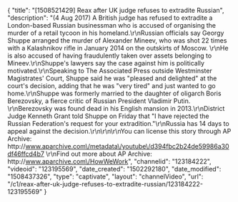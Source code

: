 {
    "title": "[1508521429] Reax after UK judge refuses to extradite Russian",
    "description": "(4 Aug 2017) A British judge has refused to extradite a London-based Russian businessman who is accused of organising the murder of a retail tycoon in his homeland.\r\nRussian officials say Georgy Shuppe arranged the murder of Alexander Mineev, who was shot 22 times with a Kalashnikov rifle in January 2014 on the outskirts of Moscow. \r\nHe is also accused of having fraudulently taken over assets belonging to Mineev.\r\nShuppe's lawyers say the case against him is politically motivated.\r\nSpeaking to The Associated Press outside Westminster Magistrates' Court, Shuppe said he was \"pleased and delighted\" at the court's decision, adding that he was \"very tired\" and just wanted to go home.\r\nShuppe was formerly married to the daughter of oligarch Boris Berezovsky, a fierce critic of Russian President Vladimir Putin. \r\nBerezovsky was found dead in his English mansion in 2013.\r\nDistrict Judge Kenneth Grant told Shuppe on Friday that \"I have rejected the Russian Federation's request for your extradition.\"\r\nRussia has 14 days to appeal against the decision.\r\n\r\n\r\nYou can license this story through AP Archive: http:\/\/www.aparchive.com\/metadata\/youtube\/d394fbc2b24de59986a30df46ffcd4b7 \r\nFind out more about AP Archive: http:\/\/www.aparchive.com\/HowWeWork",
    "channelid": "123184222",
    "videoid": "123195569",
    "date_created": "1502292180",
    "date_modified": "1508437326",
    "type": "captivate",
    "layout": "channelVideo",
    "url": "\/c1\/reax-after-uk-judge-refuses-to-extradite-russian\/123184222-123195569"
}